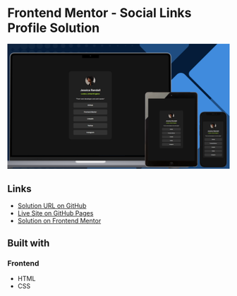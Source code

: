# Frontend Mentor - Social Links Profile Solution

![Design preview for the Social links profile challenge](./design/preview.png)

## Links

- [Solution URL on GitHub]()
- [Live Site on GitHub Pages]()
- [Solution on Frontend Mentor](https://www.frontendmentor.io/solutions/responsive-social-links-card-with-semantic-html-rem-units-and-css-varia-Cwauw2jcPG) 

## Built with

### Frontend

- HTML
- CSS
